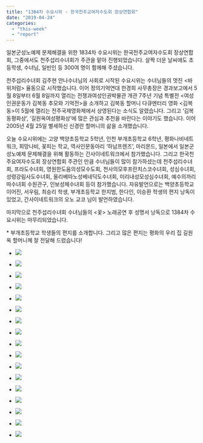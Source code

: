 ```yaml
---
title: "1384차 수요시위 - 한국천주교여자수도회 장상연합회"
date: "2019-04-24"
categories: 
  - "this-week"
  - "report"
---
```


일본군성노예제 문제해결을 위한 1834차 수요시위는 한국천주교여자수도회 장상연합회, 그중에서도 천주섭리수녀회가 주관을 맡아 진행되었습니다. 살짝 더운 날씨에도 초등학생, 수녀님, 일빈인 등 300여 명이 함께해 주셨습니다.

천주섭리수녀회 김주현 안나수녀님의 사회로 시작된 수요시위는 수녀님들의 멋진 <바위처럼> 율동으로 시작했습니다. 이어 정의기억연대 한경희 사무총장은 경과보고에서 5월 8일부터 6월 8일까지 열리는 전쟁과여성인권박물관 개관 7주년 기념 특별전 <여성인권운동가 김복동 추모와 기억전>을 소개하고 김복동 할머니 다큐멘터리 영화 <김복동>이 5월에 열리는 전주국제영화제에서 상영된다는 소식도 알렸습니다. 그리고 ‘김복동평화상’, ‘길원옥여성평화상’에 많은 관심과 추천을 바란다는 이야기도 했습니다. 이어 2005년 4월 25일 별세하신 신경란 할머니의 삶을 소개했습니다.

오늘 수요시위에는 고양 백양초등학교 5학년, 인천 부개초등학교 6학년, 평화나비네트워크, 희망나비, 꽃피는 학교, 역사인문동아리 ‘하남프렌즈’, 마리몬드, 일본에서 일본군성노예제 문제해결을 위해 활동하는 간사이네트워크에서 참가했습니다. 그리고 한국천주요여자수도회 장상연합회 주관인 만큼 수녀님들이 많이 참가하셨는데 천주섭리수녀회, 프라도수녀회, 영원한도움의성모수도회, 천사의모후프란치스코수녀회, 성심수녀회, 성령강림사도수녀회, 올리베따노성베네딕도수녀회, 미리내성모성심수녀회, 예수의까리따수녀회 수원관구, 인보성체수녀회 등이 참가했습니다. 자유발언으로는 백양초등학교 이어진, 서우림, 최승리 학생, 부개초등학교 한지범, 한다인, 이승환 학생의 편지 낭독이 있었고, 간사이네트워크의 오노 교코 님이 발언하였습니다.

마지막으로 천주섭리수녀회 수녀님들의 <꽃> 노래공연 후 성명서 낭독으로 1384차 수요시위는 마무리되었습니다.

\* 부개초등학교 학생들의 편지를 소개합니다. 그리고 많은 편지는 평화의 우리 집 길원옥 할머니께 잘 전달해 드렸습니다!

- ![](http://womenandwar.net/kr/wp-content/uploads/2019/04/20190424_124035-1024x607.jpg)
    
- ![](http://womenandwar.net/kr/wp-content/uploads/2019/04/IMGP6403-1024x680.jpg)
    
- ![](http://womenandwar.net/kr/wp-content/uploads/2019/04/IMGP6407-1024x680.jpg)
    
- ![](http://womenandwar.net/kr/wp-content/uploads/2019/04/IMGP6417-1024x680.jpg)
    
- ![](http://womenandwar.net/kr/wp-content/uploads/2019/04/IMGP6428-1024x680.jpg)
    
- ![](http://womenandwar.net/kr/wp-content/uploads/2019/04/IMGP6438-1024x680.jpg)
    
- ![](http://womenandwar.net/kr/wp-content/uploads/2019/04/IMGP6453-1024x680.jpg)
    
- ![](http://womenandwar.net/kr/wp-content/uploads/2019/04/IMGP6464-1024x680.jpg)
    
- ![](http://womenandwar.net/kr/wp-content/uploads/2019/04/IMGP6467-1024x680.jpg)
    
- ![](http://womenandwar.net/kr/wp-content/uploads/2019/04/IMGP6470-1024x680.jpg)
    
- ![](http://womenandwar.net/kr/wp-content/uploads/2019/04/IMGP64841-1024x768.jpg)
    
- ![](http://womenandwar.net/kr/wp-content/uploads/2019/04/IMGP6484-1024x680.jpg)
    
- ![](http://womenandwar.net/kr/wp-content/uploads/2019/04/IMGP6498-복사본-1024x680.jpg)
    
- ![](http://womenandwar.net/kr/wp-content/uploads/2019/04/S28BW-1-1024x722.jpg)
    
- ![](http://womenandwar.net/kr/wp-content/uploads/2019/04/S28BW-2-1024x722.jpg)
    
- ![](http://womenandwar.net/kr/wp-content/uploads/2019/04/S28BW-419042415360-1024x722.jpg)
    
- ![](http://womenandwar.net/kr/wp-content/uploads/2019/04/사본-20190424_153434-1024x752.jpg)
